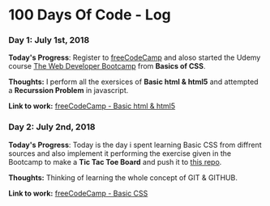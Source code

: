 # 100 Days Of Code - Log

### Day 1: July 1st, 2018

**Today's Progress**: Register to [freeCodeCamp](https://www.freecodecamp.org/) and aloso started the Udemy course [The Web Developer Bootcamp](https://www.udemy.com/the-web-developer-bootcamp) from **Basics of CSS**.

**Thoughts:** I perform all the exersices of **Basic html & html5** and attempted a **Recurssion Problem** in javascript.

**Link to work:** [freeCodeCamp - Basic html & html5](https://learn.freecodecamp.org/responsive-web-design/basic-html-and-html5)

### Day 2: July 2nd, 2018

**Today's Progress**: Today is the day i spent learning Basic CSS from diffrent sources and also implement it performing the exercise given in the Bootcamp to make a **Tic Tac Toe Board** and push it to [this repo](https://github.com/Crazzi-Boii/the-web-developer-bootcamp).

**Thoughts:** Thinking of learning the whole concept of GIT & GITHUB.

**Link to work:** [freeCodeCamp - Basic CSS](https://learn.freecodecamp.org/responsive-web-design/basic-css)

